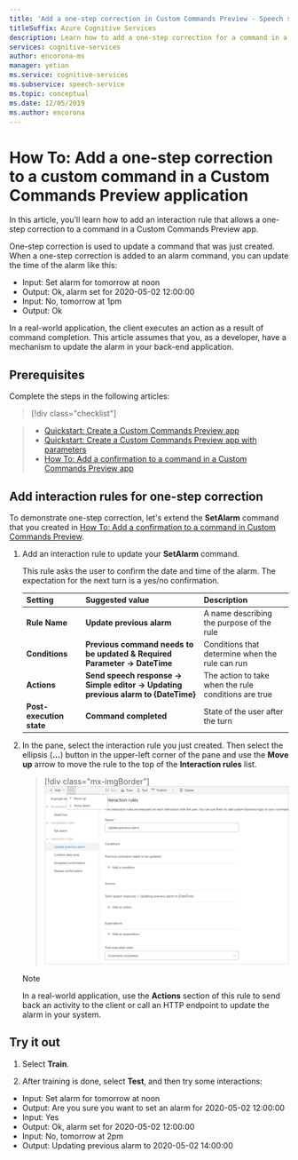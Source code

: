 ```yaml
---
title: 'Add a one-step correction in Custom Commands Preview - Speech service'
titleSuffix: Azure Cognitive Services
description: Learn how to add a one-step correction for a command in a Custom Commands Preview app.
services: cognitive-services
author: encorona-ms
manager: yetian
ms.service: cognitive-services
ms.subservice: speech-service
ms.topic: conceptual
ms.date: 12/05/2019
ms.author: encorona
---
```


# How To: Add a one-step correction to a custom command in a Custom Commands Preview application

In this article, you'll learn how to add an interaction rule that allows a one-step correction to a command in a Custom Commands Preview app.

One-step correction is used to update a command that was just created. When a one-step correction is added to an alarm command, you can update the time of the alarm like this:

- Input: Set alarm for tomorrow at noon
- Output: Ok, alarm set for 2020-05-02 12:00:00
- Input: No, tomorrow at 1pm
- Output: Ok

In a real-world application, the client executes an action as a result of command completion. This article assumes that you, as a developer, have a mechanism to update the alarm in your back-end application.

## Prerequisites

Complete the steps in the following articles:
> [!div class="checklist"]

> * [Quickstart: Create a Custom Commands Preview app](./quickstart-custom-speech-commands-create-new.md)
> * [Quickstart: Create a Custom Commands Preview app with parameters](./quickstart-custom-speech-commands-create-parameters.md)
> * [How To: Add a confirmation to a command in a Custom Commands Preview app](./how-to-custom-speech-commands-confirmations.md)

## Add interaction rules for one-step correction

To demonstrate one-step correction, let's extend the **SetAlarm** command that you created in [How To: Add a confirmation to a command in Custom Commands Preview](./how-to-custom-speech-commands-confirmations.md).

1. Add an interaction rule to update your **SetAlarm** command.

    This rule asks the user to confirm the date and time of the alarm. The expectation for the next turn is a yes/no confirmation.

   | Setting               | Suggested value                                                  | Description                                        |
   | --------------------- | ---------------------------------------------------------------- | -------------------------------------------------- |
   | **Rule Name**             | **Update previous alarm**                                            | A name describing the purpose of the rule          |
   | **Conditions**            | **Previous command needs to be updated & Required Parameter -> DateTime**                | Conditions that determine when the rule can run    |   
   | **Actions**               | **Send speech response -> Simple editor -> Updating previous alarm to {DateTime}**      | The action to take when the rule conditions are true |
   | **Post-execution state** | **Command completed**        | State of the user after the turn                   |

1. In the pane, select the interaction rule you just created. Then select the ellipsis (**...**) button in the upper-left corner of the pane and use the **Move up** arrow to move the rule to the top of the **Interaction rules** list.
   > [!div class="mx-imgBorder"]
   > ![Add a range validation](media/custom-speech-commands/one-step-correction-rules.png)

    > [!NOTE]
    > In a real-world application, use the **Actions** section of this rule to send back an activity to the client or call an HTTP endpoint to update the alarm in your system.

## Try it out

1. Select **Train**.

1. After training is done, select **Test**, and then try some interactions:

- Input: Set alarm for tomorrow at noon
- Output: Are you sure you want to set an alarm for 2020-05-02 12:00:00
- Input: Yes
- Output: Ok, alarm set for 2020-05-02 12:00:00
- Input: No, tomorrow at 2pm
- Output: Updating previous alarm to 2020-05-02 14:00:00
